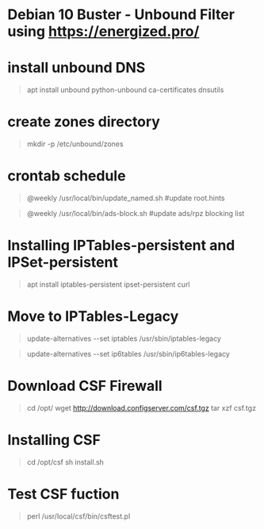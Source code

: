 # Debian 10 Buster - Unbound Filter using https://energized.pro/

# install unbound DNS
> apt install unbound python-unbound ca-certificates dnsutils

# create zones directory
> mkdir -p /etc/unbound/zones

# crontab schedule
> @weekly /usr/local/bin/update_named.sh #update root.hints

> @weekly /usr/local/bin/ads-block.sh #update ads/rpz blocking list

# Installing IPTables-persistent and IPSet-persistent
> apt install iptables-persistent ipset-persistent curl

# Move to IPTables-Legacy
> update-alternatives --set iptables /usr/sbin/iptables-legacy 

> update-alternatives --set ip6tables /usr/sbin/ip6tables-legacy 

# Download CSF Firewall
> cd /opt/ 
> wget http://download.configserver.com/csf.tgz 
> tar xzf csf.tgz 

# Installing CSF
> cd /opt/csf 
> sh install.sh 

# Test CSF fuction
> perl /usr/local/csf/bin/csftest.pl
